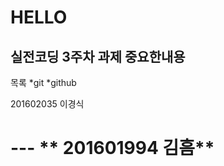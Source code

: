 # HELLO

실전코딩 3주차 과제 **중요**한내용
---------------------------------
목록
*git
*github



201602035 이경식

# --- ** 201601994 김흠**
